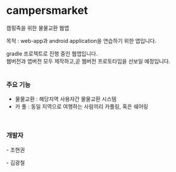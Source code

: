 # campersmarket
캠핑족을 위한 물물교환 웹앱

목적 : web-app과 android application을 연습하기 위한 앱입니다.

gradle 프로젝트로 진행 중인 웹앱입니다.<br>
웹버전과 앱버전 모두 제작하고,곧 웹버전 프로토타입을 선보일 예정입니다.
<br><br>
<h3>주요 기능</h3>
<ul>
  <li>물물교환 : 해당지역 사용자간 물물교환 시스템</li>
  <li>카 풀 : 동일 지역으로 여행하는 사람끼리 카풀링, 혹은 쉐어링</li>
</ul>
<br>
<h3>개발자</h3>
<p> - 조현권  </p>
<p> - 김광철  </p>

